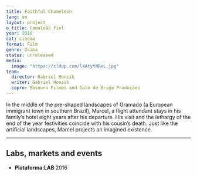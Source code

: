 ```yaml
---
title: Faithful Chameleon
lang: en
layout: project
o_title: Camaleão Fiel
year: 2018
cat: cinema
format: Film
genre: Drama
status: unreleased
media:
  image: "https://cldup.com/lXAtytNRxL.jpg"
team:
  director: Gabriel Honzik
  writer: Gabriel Honzik
  copro: Besouro Filmes and Galo de Briga Produções
---
```


In the middle of the pre-shaped landscapes of Gramado (a European immigrant town in southern Brazil), Marcel, a flight attendant stays in his family’s hotel eight years after his departure. His visit and the lethargy of the end of the year festivities coincide with his cousin’s death. Just like the artificial landscapes, Marcel projects an imagined existence.

---

## Labs, markets and events
* **Plataforma:LAB** 2016
